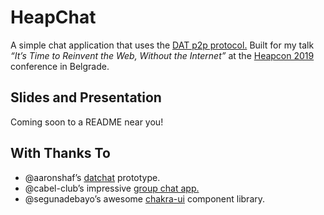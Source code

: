 # HeapChat

A simple chat application that uses the [DAT p2p protocol.](https://dat.foundation/) Built for my talk _“It’s Time to Reinvent the Web, Without the Internet”_ at the [Heapcon 2019](https://heapcon.io) conference in Belgrade.

## Slides and Presentation

Coming soon to a README near you!

## With Thanks To

- @aaronshaf’s [datchat](https://github.com/aaronshaf/datchat) prototype.
- @cabel-club’s impressive [group chat app.](https://github.com/cabal-club)
- @segunadebayo’s awesome [chakra-ui](https://github.com/chakra-ui/chakra-ui) component library.
